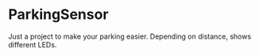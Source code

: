 # ParkingSensor

Just a project to make your parking easier. Depending on distance, shows different LEDs.